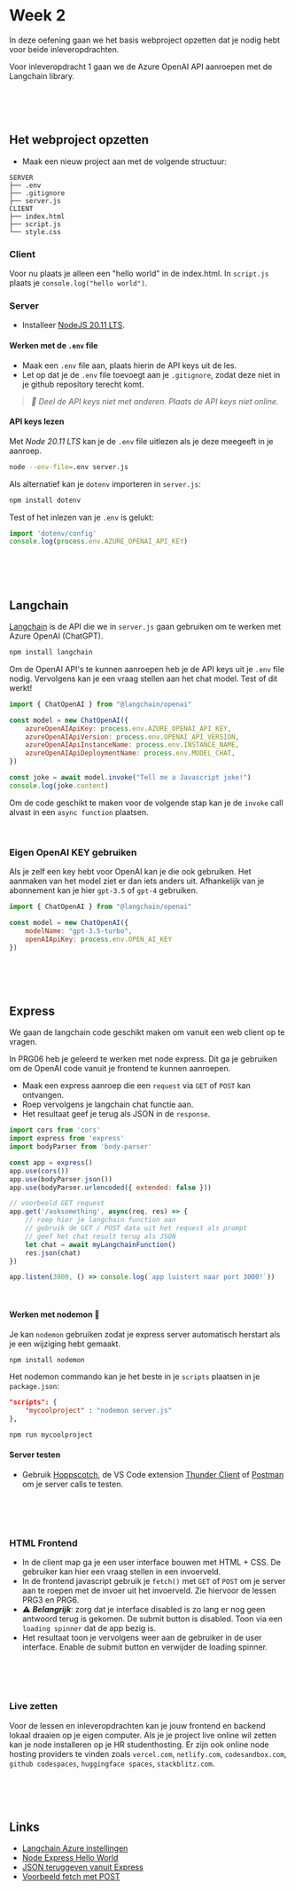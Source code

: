 # Week 2

In deze oefening gaan we het basis webproject opzetten dat je nodig hebt voor beide inleveropdrachten. 

Voor inleveropdracht 1 gaan we de Azure OpenAI API aanroepen met de Langchain library.

<br><br><br>

## Het webproject opzetten

- Maak een nieuw project aan met de volgende structuur:

```
SERVER
├── .env
├── .gitignore
├── server.js
CLIENT
├── index.html
├── script.js
└── style.css
```

### Client

Voor nu plaats je alleen een "hello world" in de index.html. In `script.js` plaats je `console.log("hello world")`.

### Server

- Installeer [NodeJS 20.11 LTS](https://nodejs.org/en). 

#### Werken met de `.env` file

- Maak een `.env` file aan, plaats hierin de API keys uit de les.
- Let op dat je de `.env` file toevoegt aan je `.gitignore`, zodat deze niet in je github repository terecht komt.

> *🚨 Deel de API keys niet met anderen. Plaats de API keys niet online.*

#### API keys lezen

Met *Node 20.11 LTS* kan je de `.env` file uitlezen als je deze meegeeft in je aanroep.

```sh
node --env-file=.env server.js
```
Als alternatief kan je `dotenv` importeren in `server.js`:
```sh
npm install dotenv
```
Test of het inlezen van je `.env` is gelukt:
```js
import 'dotenv/config'
console.log(process.env.AZURE_OPENAI_API_KEY)
```


<br><br><br>

## Langchain

[Langchain](https://js.langchain.com/docs/get_started/introduction) is de API die we in `server.js` gaan gebruiken om te werken met Azure OpenAI (ChatGPT). 

```sh
npm install langchain
```
Om de OpenAI API's te kunnen aanroepen heb je de API keys uit je `.env` file nodig. Vervolgens kan je een vraag stellen aan het chat model. Test of dit werkt! 
```js
import { ChatOpenAI } from "@langchain/openai"

const model = new ChatOpenAI({
    azureOpenAIApiKey: process.env.AZURE_OPENAI_API_KEY, 
    azureOpenAIApiVersion: process.env.OPENAI_API_VERSION, 
    azureOpenAIApiInstanceName: process.env.INSTANCE_NAME, 
    azureOpenAIApiDeploymentName: process.env.MODEL_CHAT, 
})

const joke = await model.invoke("Tell me a Javascript joke!")
console.log(joke.content)
```

Om de code geschikt te maken voor de volgende stap kan je de `invoke` call alvast in een `async function` plaatsen.

<br>

### Eigen OpenAI KEY gebruiken

Als je zelf een key hebt voor OpenAI kan je die ook gebruiken. Het aanmaken van het model ziet er dan iets anders uit. Afhankelijk van je abonnement kan je hier `gpt-3.5` of `gpt-4` gebruiken.

```js
import { ChatOpenAI } from "@langchain/openai"

const model = new ChatOpenAI({
    modelName: "gpt-3.5-turbo",
    openAIApiKey: process.env.OPEN_AI_KEY
})
```

<br><br><br>


## Express

We gaan de langchain code geschikt maken om vanuit een web client op te vragen.

In PRG06 heb je geleerd te werken met node express. Dit ga je gebruiken om de OpenAI code vanuit je frontend te kunnen aanroepen.

- Maak een express aanroep die een `request` via `GET` of `POST` kan ontvangen.
- Roep vervolgens je langchain chat functie aan.
- Het resultaat geef je terug als JSON in de `response`.

```js
import cors from 'cors'
import express from 'express'
import bodyParser from 'body-parser'

const app = express()
app.use(cors())
app.use(bodyParser.json())
app.use(bodyParser.urlencoded({ extended: false }))

// voorbeeld GET request
app.get('/asksomething', async(req, res) => {
    // roep hier je langchain function aan 
    // gebruik de GET / POST data uit het request als prompt
    // geef het chat result terug als JSON
    let chat = await myLangchainFunction() 
    res.json(chat)
})

app.listen(3000, () => console.log(`app luistert naar port 3000!`))
```
<br>

#### Werken met nodemon 👺

Je kan `nodemon` gebruiken zodat je express server automatisch herstart als je een wijziging hebt gemaakt. 
```sh
npm install nodemon
```
Het nodemon commando kan je het beste in je `scripts` plaatsen in je `package.json`:

```json
"scripts": {
    "mycoolproject" : "nodemon server.js"
},
```
```sh
npm run mycoolproject
```

#### Server testen

- Gebruik [Hoppscotch](https://hoppscotch.io), de VS Code extension [Thunder Client](https://www.thunderclient.com) of [Postman](https://www.postman.com/downloads/) om je server calls te testen.


 
<br><br><br>

### HTML Frontend

- In de client map ga je een user interface bouwen met HTML + CSS. De gebruiker kan hier een vraag stellen in een invoerveld.
- In de frontend javascript gebruik je `fetch()` met `GET` of `POST` om je server aan te roepen met de invoer uit het invoerveld. Zie hiervoor de lessen PRG3 en PRG6.
- ⚠️ ***Belangrijk***: zorg dat je interface disabled is zo lang er nog geen antwoord terug is gekomen. De submit button is disabled. Toon via een `loading spinner` dat de app bezig is.
- Het resultaat toon je vervolgens weer aan de gebruiker in de user interface. Enable de submit button en verwijder de loading spinner.

<br><br><br>

### Live zetten

Voor de lessen en inleveropdrachten kan je jouw frontend en backend lokaal draaien op je eigen computer. Als je je project live online wil zetten kan je node installeren op je HR studenthosting. Er zijn ook online node hosting providers te vinden zoals `vercel.com`, `netlify.com`, `codesandbox.com`, `github codespaces`, `huggingface spaces`, `stackblitz.com`.

<br><Br><br>

## Links

- [Langchain Azure instellingen](https://js.langchain.com/docs/integrations/chat/azure)
- [Node Express Hello World](https://expressjs.com/en/starter/hello-world.html)
- [JSON teruggeven vanuit Express](https://expressjs.com/en/5x/api.html#res.json)
- [Voorbeeld fetch met POST](https://jasonwatmore.com/post/2021/09/05/fetch-http-post-request-examples)